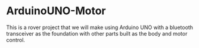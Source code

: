 # ArduinoUNO-Motor
This is a rover project that we will make using Arduino UNO with a bluetooth transceiver as the foundation with other parts built as the body and motor control.
